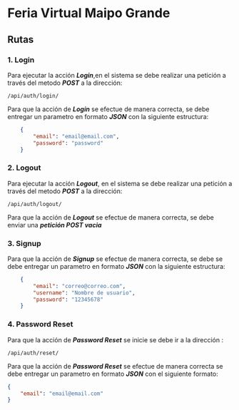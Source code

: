 # Feria Virtual Maipo Grande


## Rutas

### 1. Login

Para ejecutar la acción **_Login_**,en el sistema se debe realizar una petición a través del metodo **_POST_** a la dirección:
    
    /api/auth/login/

Para que la acción de **_Login_** se efectue de manera correcta, se debe entregar un parametro en formato **_JSON_** con la siguiente estructura:
```json
    {
        "email": "email@email.com",
        "password": "password"
    }
```
### 2. Logout

Para ejecutar la acción **_Logout_**, en el sistema se debe realizar una petición a través del metodo **_POST_** a la dirección:

    /api/auth/logout/

Para que la acción de **_Logout_** se efectue de manera correcta, se debe enviar una **_petición POST vacia_**


### 3. Signup

Para que la acción de **_Signup_** se efectue de manera correcta, se debe se debe entregar un parametro en formato **_JSON_** con la siguiente estructura:

```json
    {
        "email": "correo@correo.com",
        "username": "Nombre de usuario", 
        "password": "12345678"
    }
```
### 4. Password Reset 

Para que la acción de **_Password Reset_** se inicie se debe ir a la dirección :

    /api/auth/reset/

Para que la acción de **_Password Reset_** se efectue de manera correcta se debe entregar un parametro en formato **_JSON_** con el siguiente formato:

```json
{
    "email": "email@email.com"
}
```






